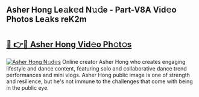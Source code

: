 ## Asher Hong Le𝚊k𝚎d N𝚞𝚍e - Part-V8A Vid𝚎o Photos Le𝚊ks reK2m

# <h2><a href="http://fbeml5u.evod.top/?m=Asher+Hong">🔗 👉🔴 Asher Hong Vid𝚎o Ph𝚘t𝚘s</a></h2>

[![Asher Hong N𝚞d𝚎s](https://i.imgur.com/8V9OHl7.gif)](http://fbeml5u.evod.top/?m=Asher+Hong)
Online creator Asher Hong who creates engaging lifestyle and dance content, featuring solo and collaborative dance trend performances and mini vlogs. Asher Hong public image is one of strength and resilience, but he's not immune to the challenges that come with being in the public eye. 
